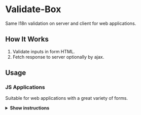 # Validate-Box
Same I18n validation on server and client for web applications.

## How It Works

1. Validate inputs in form HTML.
2. Fetch response to server optionally by ajax.

## Usage

### JS Applications

Suitable for web applications with a great variety of forms.

<details><summary><b>Show instructions</b></summary>

1. Install by npm:

    ```sh
    $ npm install validation-box
    ```

</details>